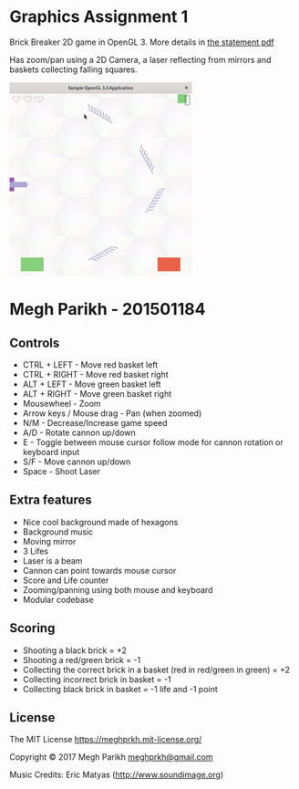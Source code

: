 Graphics Assignment 1
=====================

Brick Breaker 2D game in OpenGL 3. More details in [the statement pdf](Assign1.pdf)

Has zoom/pan using a 2D Camera, a laser reflecting from mirrors and baskets collecting falling squares.

![demo](demo.gif)

Megh Parikh - 201501184
=======================

Controls
--------

- CTRL + LEFT - Move red basket left
- CTRL + RIGHT - Move red basket right
- ALT + LEFT - Move green basket left
- ALT + RIGHT - Move green basket right
- Mousewheel - Zoom
- Arrow keys / Mouse drag - Pan (when zoomed)
- N/M - Decrease/Increase game speed
- A/D - Rotate cannon up/down
- E - Toggle between mouse cursor follow mode for cannon rotation or keyboard input
- S/F - Move cannon up/down
- Space - Shoot Laser


Extra features
--------------

- Nice cool background made of hexagons
- Background music
- Moving mirror
- 3 Lifes
- Laser is a beam
- Cannon can point towards mouse cursor
- Score and Life counter
- Zooming/panning using both mouse and keyboard
- Modular codebase


Scoring
-------
- Shooting a black brick = +2
- Shooting a red/green brick = -1
- Collecting the correct brick in a basket (red in red/green in green) = +2
- Collecting incorrect brick in basket = -1
- Collecting black brick in basket = -1 life and -1 point

License
-------
The MIT License https://meghprkh.mit-license.org/

Copyright &copy; 2017 Megh Parikh <meghprkh@gmail.com>

Music Credits: Eric Matyas (http://www.soundimage.org)
